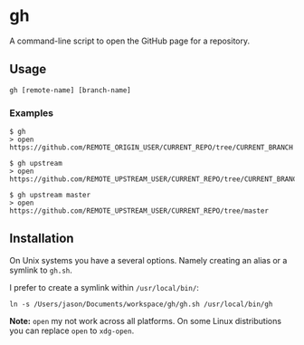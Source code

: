 # gh
A command-line script to open the GitHub page for a repository.

## Usage
    gh [remote-name] [branch-name]

### Examples
    $ gh
    > open https://github.com/REMOTE_ORIGIN_USER/CURRENT_REPO/tree/CURRENT_BRANCH

    $ gh upstream
    > open https://github.com/REMOTE_UPSTREAM_USER/CURRENT_REPO/tree/CURRENT_BRANCH

    $ gh upstream master
    > open https://github.com/REMOTE_UPSTREAM_USER/CURRENT_REPO/tree/master

## Installation
On Unix systems you have a several options. Namely creating an alias or a symlink to `gh.sh`.

I prefer to create a symlink within `/usr/local/bin/`:

    ln -s /Users/jason/Documents/workspace/gh/gh.sh /usr/local/bin/gh

**Note:** `open` my not work across all platforms. On some Linux distributions you can replace `open` to `xdg-open`.
